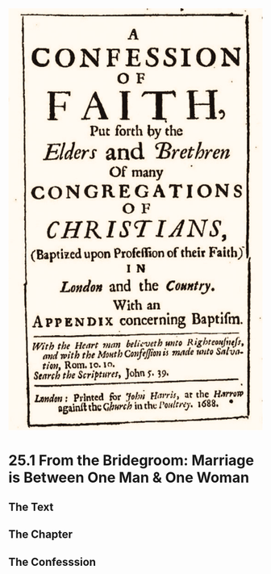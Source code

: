 <img class="intro-right" src="art-1689.png">

# 25.1 From the Bridegroom: Marriage is Between One Man & One Woman

## The Text

## The Chapter

## The Confesssion

